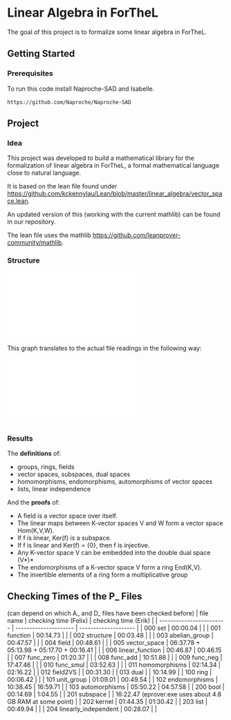 # Linear Algebra in ForTheL

The goal of this project is to formalize some linear algebra in ForTheL.

## Getting Started

### Prerequisites

To run this code install Naproche-SAD and Isabelle.

```
https://github.com/Naproche/Naproche-SAD
```

## Project

### Idea

This project was developed to build a mathematical library for the formalization of linear algebra in ForTheL, a formal mathematical language close to natural language.

It is based on the lean file found under https://github.com/kckennylau/Lean/blob/master/linear_algebra/vector_space.lean.

An updated version of this (working with the current mathlib) can be found in our repository.

The lean file uses the mathlib https://github.com/leanprover-community/mathlib.

### Structure

![](project_structure.pdf)

This graph translates to the actual file readings in the following way:

![](project_structure_explained.pdf)


### Results

The **definitions** of:
- groups, rings, fields
- vector spaces, subspaces, dual spaces
- homomorphisms, endomorphisms, automorphisms of vector spaces
- lists, linear independence

And the **proofs** of:
- A field is a vector space over itself.
- The linear maps between K-vector spaces V and W form a vector
space Hom(K,V,W).
- If f is linear, Ker(f) is a subspace.
- If f is linear and Ker(f) = {0}, then f is injective.
- Any K-vector space V can be embedded into the double dual space
(V*)*
- The endomorphisms of a K-vector space V form a ring End(K,V).
- The invertible elements of a ring form a multiplicative group


## Checking Times of the P_ Files
(can depend on which A_ and D_ files have been checked before)
| file name                | checking time (Felix) | checking time (Erik) |
| ------------------------ | --------------------- | -------------------- |
| 000 set                  | 00:00.04              |                      |
| 001 function             | 00:14.73              |                      |
| 002 structure            | 00:03.48              |                      |
| 003 abelian_group        | 00:47.57              |                      |
| 004 field                | 00:48.61              |                      |
| 005 vector_space         | 06:37.78 + 05:13.98 + 05:17.70 + 00:16.41 |  |
| 006 linear_function      | 00:46.87              | 00:46.15             |
| 007 func_zero            | 01:20.37              |                      |
| 008 func_add             | 10:51.88              |                      |
| 009 func_neg             | 17:47.46              |                      |
| 010 func_smul            | 03:52.63              |                      |
| 011 homomorphisms        | 02:14.34              | 02:16.22             |
| 012 field2VS             |                       | 00:31.30             |
| 013 dual                 |                       | 10:14.99             |
| 100 ring                 | 00:06.42              |                      |
| 101 unit_group           | 01:09.01              | 00:49.54             |
| 102 endomorphisms        | 10:38.45              | 16:59.71             |
| 103 automorphisms        | 05:50.22              | 04:57.58             |
| 200 bool                 | 00:14.69              | 1:04.55              |
| 201 subspace             |                       | 16:22.47 (eprover.exe uses about 4.8 GB RAM at some point) |
| 202 kernel               | 01:44.35              | 01:30.42             |
| 203 list                 | 00:49.94              |                      |
| 204 linearly_independent | 00:28.07              |                      |
